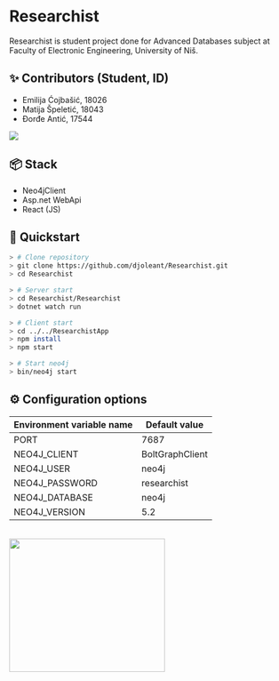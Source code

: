 # Researchist
Researchist is student project done for Advanced Databases subject at Faculty of Electronic Engineering, University of Niš.

## ✨ Contributors (Student, ID)

* Emilija Ćojbašić, 18026
* Matija Špeletić, 18043
* Đorđe Antić, 17544

<a href="https://github.com/djoleant/InternClix/graphs/contributors">
  <img src="https://contrib.rocks/image?repo=djoleant/InternClix" />
</a>

## 📦 Stack
* Neo4jClient
* Asp.net WebApi
* React (JS)

## 🚀 Quickstart

```bash
> # Clone repository
> git clone https://github.com/djoleant/Researchist.git
> cd Researchist

> # Server start
> cd Researchist/Researchist
> dotnet watch run

> # Client start
> cd ../../ResearchistApp
> npm install
> npm start

> # Start neo4j
> bin/neo4j start
```


## ⚙️ Configuration options

| Environment variable name | Default value | 
| ------------------------- | ------------- |
| PORT | 7687 | 
| NEO4J_CLIENT | BoltGraphClient |
| NEO4J_USER | neo4j |
| NEO4J_PASSWORD | researchist |
| NEO4J_DATABASE | neo4j |
| NEO4J_VERSION | 5.2 |

</br>
<img src="https://user-images.githubusercontent.com/48065134/207616558-b54e32f1-556e-4553-b0e8-8cf7b12f7aa8.png" data-canonical-src="https://user-images.githubusercontent.com/48065134/207616558-b54e32f1-556e-4553-b0e8-8cf7b12f7aa8.png" width="280" height="240" />

